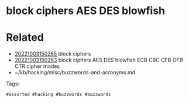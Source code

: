 # block ciphers AES DES blowfish

# Related

- [20221003150265](/zet/20221003150265/README.md) block ciphers
- [20221003150263](/zet/20221003150263/README.md) block ciphers AES DES blowfish ECB CBC CFB OFB CTR cipher modes
- ~/kb/hacking/misc/buzzwords-and-acronyms.md

Tags:

    #assorted #hacking #buzzwords #buzzwords
